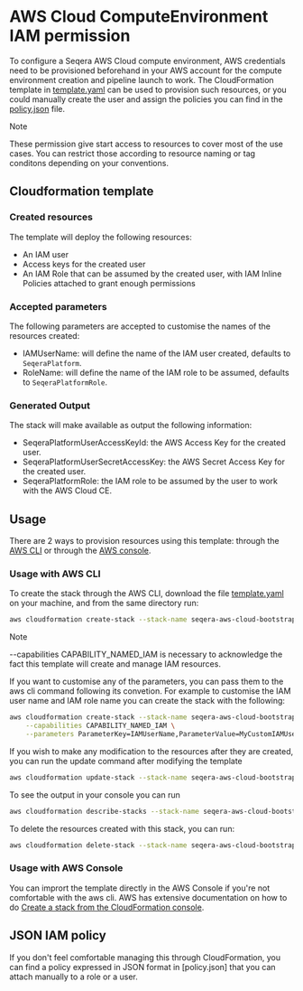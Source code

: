 # AWS Cloud ComputeEnvironment IAM permission

To configure a Seqera AWS Cloud compute environment, AWS credentials need to be provisioned beforehand in your AWS account for the compute environment creation and pipeline launch to work. The CloudFormation template in [template.yaml](template.yaml) can be used to provision such resources, or you could manually create the user and assign the policies you can find in the [policy.json](policy.json) file.

> [!NOTE]
> These permission give start access to resources to cover most of the use cases. You can restrict those according to resource naming or tag conditons depending on your conventions.

## Cloudformation template

### Created resources

The template will deploy the following resources:
- An IAM user
- Access keys for the created user
- An IAM Role that can be assumed by the created user, with IAM Inline Policies attached to grant enough permissions

### Accepted parameters

The following parameters are accepted to customise the names of the resources created:

- IAMUserName: will define the name of the IAM user created, defaults to `SeqeraPlatform`.
- RoleName: will define the name of the IAM role to be assumed, defaults to `SeqeraPlatformRole`.

### Generated Output

The stack will make available as output the following information:

- SeqeraPlatformUserAccessKeyId: the AWS Access Key for the created user.
- SeqeraPlatformUserSecretAccessKey: the AWS Secret Access Key for the created user.
- SeqeraPlatformRole: the IAM role to be assumed by the user to work with the AWS Cloud CE.

## Usage

There are 2 ways to provision resources using this template: through the [AWS CLI](https://docs.aws.amazon.com/cli/latest/userguide/cli-chap-welcome.html) or through the [AWS console](https://aws.amazon.com/console/).

### Usage with AWS CLI

To create the stack through the AWS CLI, download the file [template.yaml](template.yaml) on your machine, and from the same directory run:

```bash
aws cloudformation create-stack --stack-name seqera-aws-cloud-bootstrap --template-body file://template.yaml --capabilities CAPABILITY_NAMED_IAM
```

> [!NOTE]
> --capabilities CAPABILITY_NAMED_IAM is necessary to acknowledge the fact this template will create and manage IAM resources.

If you want to customise any of the parameters, you can pass them to the aws cli command following its convetion. For example to customise the IAM user name and IAM role name you can create the stack with the following:

```bash
aws cloudformation create-stack --stack-name seqera-aws-cloud-bootstrap --template-body file://template.yaml \
    --capabilities CAPABILITY_NAMED_IAM \
    --parameters ParameterKey=IAMUserName,ParameterValue=MyCustomIAMUserName ParameterKey=RoleName,ParameterValue=MyCustomIAMRoleName
```

If you wish to make any modification to the resources after they are created, you can run the update command after modifying the template

```bash
aws cloudformation update-stack --stack-name seqera-aws-cloud-bootstrap --template-body file://template.yaml --capabilities CAPABILITY_NAMED_IAM
```

To see the output in your console you can run

```bash
aws cloudformation describe-stacks --stack-name seqera-aws-cloud-bootstrap --query "Stacks[0].Outputs"
```

To delete the resources created with this stack, you can run:

```bash
aws cloudformation delete-stack --stack-name seqera-aws-cloud-bootstrap
```

### Usage with AWS Console

You can imprort the template directly in the AWS Console if you're not comfortable with the aws cli. AWS has extensive documentation on how to do [Create a stack from the CloudFormation console](https://docs.aws.amazon.com/AWSCloudFormation/latest/UserGuide/cfn-console-create-stack.html).

## JSON IAM policy

If you don't feel comfortable managing this through CloudFormation, you can find a policy expressed in JSON format in [policy.json] that you can attach manually to a role or a user.
